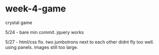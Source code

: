 # week-4-game
crystal game


5/24 - bare min commit. jquery works

5/27 - html/css fix. two jumbotrons next to each other didnt fly too well. using panels. images still too large.